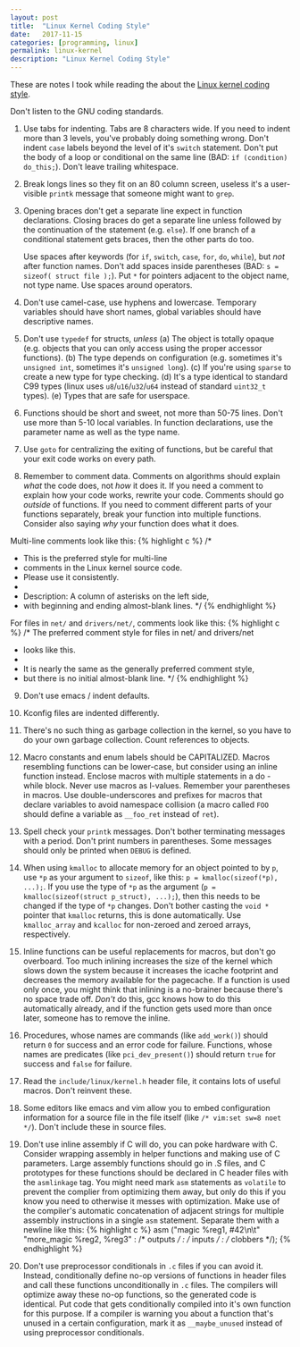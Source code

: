 ```yaml
---
layout: post
title:  "Linux Kernel Coding Style"
date:   2017-11-15
categories: [programming, linux]
permalink: linux-kernel
description: "Linux Kernel Coding Style"
---
```

These are notes I took while reading the about the [Linux kernel coding style](https://www.kernel.org/doc/html/v4.10/process/coding-style.html).

Don't listen to the GNU coding standards.

1. Use tabs for indenting. Tabs are 8 characters wide. If you need to indent more than 3 levels, you've probably doing something wrong. Don't indent `case` labels beyond the level of it's `switch` statement. Don't put the body of a loop or conditional on the same line (BAD: `if (condition) do_this;`). Don't leave trailing whitespace.

2. Break longs lines so they fit on an 80 column screen, useless it's a user-visible `printk` message that someone might want to `grep`.

3. Opening braces don't get a separate line expect in function declarations. Closing braces do get a separate line unless followed by the continuation of the statement (e.g. `else`). If one branch of a conditional statement gets braces, then the other parts do too.

    Use spaces after keywords (for `if`, `switch`, `case`, `for`, `do`, `while`), but *not* after function names. Don't add spaces inside parentheses (BAD: `s = sizeof( struct file );`). Put `*` for pointers adjacent to the object name, not type name. Use spaces around operators.

4. Don't use camel-case, use hyphens and lowercase. Temporary variables should have short names, global variables should have descriptive names.

5. Don't use `typedef` for structs, *unless* 
(a) The object is totally opaque (e.g. objects that you can only access using the proper accessor functions). 
(b) The type depends on configuration (e.g. sometimes it's `unsigned int`, sometimes it's `unsigned long`). 
(c) If you're using `sparse` to create a new type for type checking.
(d) It's a type identical to standard C99 types (linux uses `u8`/`u16`/`u32`/`u64` instead of standard `uint32_t` types).
(e) Types that are safe for userspace.

6. Functions should be short and sweet, not more than 50-75 lines. Don't use more than 5-10 local variables. In function declarations, use the parameter name as well as the type name.

7. Use `goto` for centralizing the exiting of functions, but be careful that your exit code works on every path.

8. Remember to comment data. Comments on algorithms should explain *what* the code does, not *how* it does it. If you need a comment to explain how your code works, rewrite your code. Comments should go *outside* of functions. If you need to comment different parts of your functions separately, break your function into multiple functions. Consider also saying *why* your function does what it does.

Multi-line comments look like this:
{% highlight c %}
/*
 * This is the preferred style for multi-line
 * comments in the Linux kernel source code.
 * Please use it consistently.
 *
 * Description:  A column of asterisks on the left side,
 * with beginning and ending almost-blank lines.
 */
{% endhighlight %}

For files in `net/` and `drivers/net/`, comments look like this:
{% highlight c %}
/* The preferred comment style for files in net/ and drivers/net
* looks like this.
*
* It is nearly the same as the generally preferred comment style,
* but there is no initial almost-blank line.
*/
{% endhighlight %}

9. Don't use emacs / indent defaults.

10. Kconfig files are indented differently.

11. There's no such thing as garbage collection in the kernel, so you have to do your own garbage collection. Count references to objects.

12. Macro constants and enum labels should be CAPITALIZED. Macros resembling functions can be lower-case, but consider using an inline function instead. Enclose macros with multiple statements in a do - while block. Never use macros as l-values. Remember your parentheses in macros. Use double-underscores and prefixes for macros that declare variables to avoid namespace collision (a macro called `FOO` should define a variable as `__foo_ret` instead of `ret`).

13. Spell check your `printk` messages. Don't bother terminating messages with a period. Don't print numbers in parentheses. Some messages should only be printed when `DEBUG` is defined.

14. When using `kmalloc` to allocate memory for an object pointed to by `p`, use `*p` as your argument to `sizeof`, like this: `p = kmalloc(sizeof(*p), ...);`. If you use the type of `*p` as the argument (`p = kmalloc(sizeof(struct p_struct), ...);`), then this needs to be changed if the type of `*p` changes. Don't bother casting the `void *` pointer that `kmalloc` returns, this is done automatically. Use `kmalloc_array` and `kcalloc` for non-zeroed and zeroed arrays, respectively.

15. Inline functions can be useful replacements for macros, but don't go overboard. Too much inlining increases the size of the kernel which slows down the system because it increases the icache footprint and decreases the memory available for the pagecache. If a function is used only once, you might think that inlining is a no-brainer because there's no space trade off. *Don't* do this, gcc knows how to do this automatically already, and if the function gets used more than once later, someone has to remove the inline.

16. Procedures, whose names are commands (like `add_work()`) should return `0` for success and an error code for failure. Functions, whose names are predicates (like `pci_dev_present()`) should return `true` for success and `false` for failure.

17. Read the `include/linux/kernel.h` header file, it contains lots of useful macros. Don't reinvent these.

18. Some editors like emacs and vim allow you to embed configuration information for a source file in the file itself (like `/* vim:set sw=8 noet */`). Don't include these in source files.

19. Don't use inline assembly if C will do, you can poke hardware with C. Consider wrapping assembly in helper functions and making use of C parameters. Large assembly functions should go in .S files, and C prototypes for these functions should be declared in C header files with the `asmlinkage` tag. You might need mark `asm` statements as `volatile` to prevent the complier from optimizing them away, but only do this if you know you need to otherwise it messes with optimization. Make use of the compiler's automatic concatenation of adjacent strings for multiple assembly instructions in a single `asm` statement. Separate them with a newline like this:
{% highlight c %}
asm ("magic %reg1, #42\n\t"
     "more_magic %reg2, %reg3"
     : /* outputs */ : /* inputs */ : /* clobbers */);
{% endhighlight %}

20. Don't use preprocessor conditionals in `.c` files if you can avoid it. Instead, conditionally define no-op versions of functions in header files and call these functions unconditionally in `.c` files. The compilers will optimize away these no-op functions, so the generated code is identical. Put code that gets conditionally compiled into it's own function for this purpose. If a compiler is warning you about a function that's unused in a certain configuration, mark it as `__maybe_unused` instead of using preprocessor conditionals.
